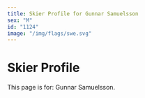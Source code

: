 ```yaml
---
title: Skier Profile for Gunnar Samuelsson
sex: "M"
id: "1124"
image: "/img/flags/swe.svg" 
---
```


# Skier Profile

This page is for: Gunnar Samuelsson.
    